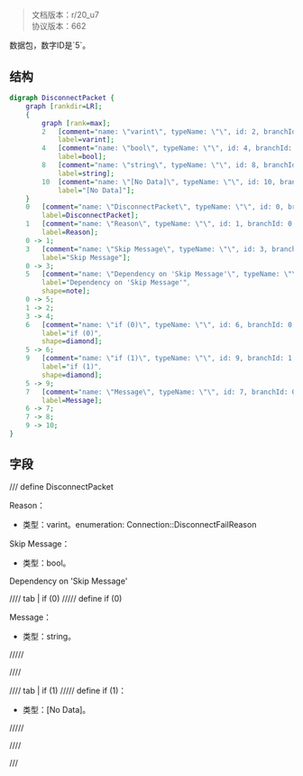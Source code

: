 # <!-- md:samp DisconnectPacket -->

> 文档版本：r/20_u7<br/>协议版本：662

<!-- md:samp DisconnectPacket -->数据包，数字ID是`5`。

## 结构

```dot
digraph DisconnectPacket {
	graph [rankdir=LR];
	{
		graph [rank=max];
		2	[comment="name: \"varint\", typeName: \"\", id: 2, branchId: 0, recurseId: -1, attributes: 512, notes: \"\"",
			label=varint];
		4	[comment="name: \"bool\", typeName: \"\", id: 4, branchId: 0, recurseId: -1, attributes: 512, notes: \"\"",
			label=bool];
		8	[comment="name: \"string\", typeName: \"\", id: 8, branchId: 0, recurseId: -1, attributes: 512, notes: \"\"",
			label=string];
		10	[comment="name: \"[No Data]\", typeName: \"\", id: 10, branchId: 0, recurseId: -1, attributes: 512, notes: \"\"",
			label="[No Data]"];
	}
	0	[comment="name: \"DisconnectPacket\", typeName: \"\", id: 0, branchId: 5, recurseId: -1, attributes: 0, notes: \"\"",
		label=DisconnectPacket];
	1	[comment="name: \"Reason\", typeName: \"\", id: 1, branchId: 0, recurseId: -1, attributes: 0, notes: \"enumeration: Connection::DisconnectFailReason\"",
		label=Reason];
	0 -> 1;
	3	[comment="name: \"Skip Message\", typeName: \"\", id: 3, branchId: 0, recurseId: -1, attributes: 0, notes: \"\"",
		label="Skip Message"];
	0 -> 3;
	5	[comment="name: \"Dependency on 'Skip Message'\", typeName: \"\", id: 5, branchId: 0, recurseId: -1, attributes: 2, notes: \"\"",
		label="Dependency on 'Skip Message'",
		shape=note];
	0 -> 5;
	1 -> 2;
	3 -> 4;
	6	[comment="name: \"if (0)\", typeName: \"\", id: 6, branchId: 0, recurseId: -1, attributes: 4, notes: \"\"",
		label="if (0)",
		shape=diamond];
	5 -> 6;
	9	[comment="name: \"if (1)\", typeName: \"\", id: 9, branchId: 1, recurseId: -1, attributes: 4, notes: \"\"",
		label="if (1)",
		shape=diamond];
	5 -> 9;
	7	[comment="name: \"Message\", typeName: \"\", id: 7, branchId: 0, recurseId: -1, attributes: 0, notes: \"\"",
		label=Message];
	6 -> 7;
	7 -> 8;
	9 -> 10;
}

```

## 字段

/// define
DisconnectPacket

Reason：<!-- md:samp varint -->

- 类型：varint。enumeration: Connection::DisconnectFailReason

Skip Message：<!-- md:samp bool -->

- 类型：bool。

Dependency on 'Skip Message'

//// tab | if (0)
///// define
if (0)

Message：<!-- md:samp string -->

- 类型：string。


/////

////

//// tab | if (1)
///// define
if (1)：<!-- md:samp [No Data] -->

- 类型：[No Data]。


/////

////



///
